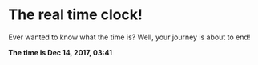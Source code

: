 # The real time clock!

Ever wanted to know what the time is? Well, your journey is about to end!

**The time is Dec 14, 2017, 03:41**